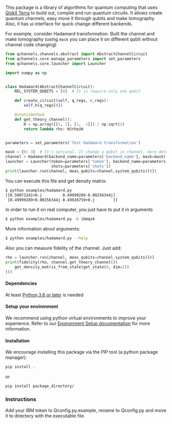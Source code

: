 This package is a library of algorithms for quantum computing
that uses [Qiskit Terra](https://qiskit.org/terra) to build out, compile and run quantum circuits.
It allows create quantum channels, easy move it through qubits and make
tomography. Also, it has ui interface for quick change different backends.


For example, consider Hadamard transformation.
Built the channel and make tomography
(using `mask` you can place it on different qubit without channel code changing)
```python
from qchannels.channels.abstract import AbstractChannelCircuit
from qchannels.core.manage_parameters import set_parameters
from qchannels.core.launcher import Launcher

import numpy as np


class Hadamard(AbstractChannelCircuit):
    REL_SYSTEM_QUBITS = [0]  # It is require only one qubit

    def create_circuit(self, q_regs, c_regs):
        self.h(q_regs[0])

    @staticmethod
    def get_theory_channel():
        H = np.array([[1, 1], [1, -1]]) / np.sqrt(2)
        return lambda rho: H@rho@H


parameters = set_parameters('Test Hadamard transformation')

mask = {0: 3}  # It's optional. It change a qubit in channel, more detail in AbstractChannelCircuit
channel = Hadamard(backend_name=parameters['backend_name'], mask=mask)
launcher = Launcher(token=parameters['token'], backend_name=parameters['backend_name'],
                    shots=parameters['shots'])
print(launcher.run(channel, meas_qubits=channel.system_qubits)[0])
```

You can execute this file and get density matrix:
```bash
$ python examples/hadamard.py
[[0.50073241+0.j         0.49999289-0.00256344j]
 [0.49999289+0.00256344j 0.49926759+0.j        ]]
```
In order to run it on real computer, you just have to put it in arguments
```bash
$ python examples/hadamard.py -b ibmqx4
```
More information about arguments:
```bash
$ python examples/hadamard.py --help
```
Also you can measure fidelity of the channel. Just add:
```python
rho = launcher.run(channel, meas_qubits=channel.system_qubits)[0]
print(fidelity(rho, channel.get_theory_channel()(
    get_density_matrix_from_state(get_state(0, dim=2))
)))
```



#### Dependencies

At least [Python 3.6 or later](https://www.python.org/downloads/) is needed

#### Setup your environment

We recommend using python virtual environments to improve your experience. Refer to our
[Environment Setup documentation](doc/install.rst#3.1-Setup-the-environment) for more information.

#### Installation
We encourage installing this package via the PIP tool (a python package manager):

```bash
pip install .
```
or
```bash
pip install package_directory/
```

### Instructions
Add your IBM token to Qconfig.py.example, rename to Qconfig.py
and move it to directory with the executable file.
